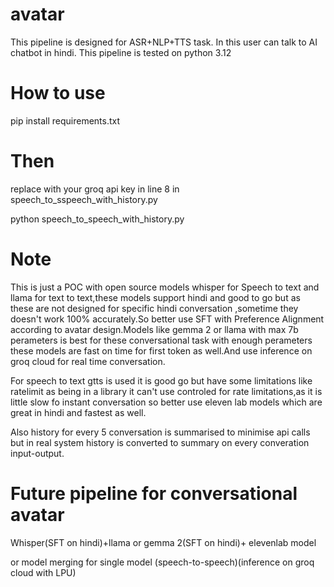 # avatar
This pipeline is designed for ASR+NLP+TTS task.
In this user can talk to AI chatbot in hindi.
This pipeline is tested on python 3.12

# How to use

pip install requirements.txt

# Then
replace with your groq api key in line 8 in speech_to_sspeech_with_history.py

python speech_to_speech_with_history.py

# Note
This is just a POC with open source models whisper for Speech to text and llama for text to text,these models support hindi and good to go but as these are not designed for specific hindi conversation ,sometime they doesn't work 100% accurately.So better use SFT with Preference
Alignment according to avatar design.Models like gemma 2 or llama with max 7b perameters is best for these conversational task with enough perameters these models are fast on time for first token as well.And use inference on groq cloud for real time conversation.

For speech to text gtts is used it is good go but have some limitations like ratelimit as being in a library it can't use controled for rate limitations,as it is little slow fo instant conversation so better use eleven lab models which are great in hindi and fastest as well.

Also history for every 5 conversation is summarised to minimise api calls but in real system history is converted to summary on every converation input-output.


# Future pipeline for conversational avatar
Whisper(SFT on hindi)+llama or gemma 2(SFT on hindi)+ elevenlab model

or 
model merging for single model (speech-to-speech)(inference on groq cloud with LPU)

